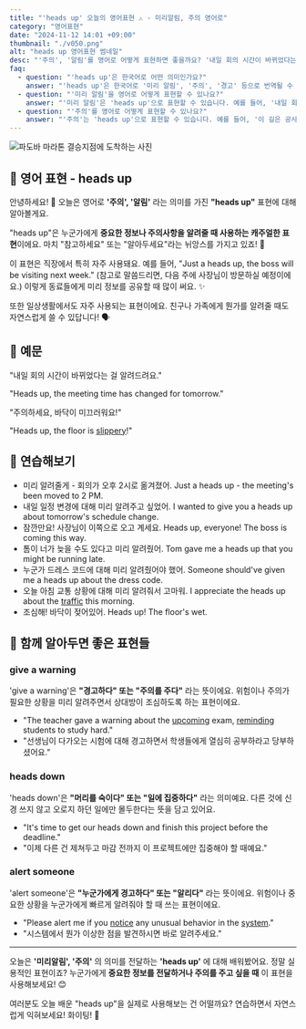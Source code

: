 ```yaml
---
title: "'heads up' 오늘의 영어표현 ⚠️ - 미리알림, 주의 영어로"
category: "영어표현"
date: "2024-11-12 14:01 +09:00"
thumbnail: "./v050.png"
alt: "heads up 영어표현 썸네일"
desc: "'주의', '알림'를 영어로 어떻게 표현하면 좋을까요? '내일 회의 시간이 바뀌었다는 걸 알려드려요.', '주의하세요, 바닥이 미끄러워요!' 등을 영어로 표현하는 법을 배워봅시다. 다양한 예문을 통해서 연습하고 본인의 표현으로 만들어 보세요."
faq:
  - question: "'heads up'은 한국어로 어떤 의미인가요?"
    answer: "'heads up'은 한국어로 '미리 알림', '주의', '경고' 등으로 번역될 수 있습니다. 주의를 기울이거나 정보를 미리 전달할 때 사용됩니다."
  - question: "'미리 알림'을 영어로 어떻게 표현할 수 있나요?"
    answer: "'미리 알림'은 'heads up'으로 표현할 수 있습니다. 예를 들어, '내일 회의가 있다는 미리 알림을 받았어'는 'I got a heads up about the meeting tomorrow'로 말할 수 있습니다."
  - question: "'주의'를 영어로 어떻게 표현할 수 있나요?"
    answer: "'주의'는 'heads up'으로 표현할 수 있습니다. 예를 들어, '이 길은 공사 중이니 주의해'는 'Just a heads up, this road is under construction'으로 말할 수 있습니다."
---
```


![파도바 마라톤 결승지점에 도착하는 사진](./v050-1.jpg)

## 🌟 영어 표현 - heads up

안녕하세요! 👋 오늘은 영어로 **'주의', '알림'** 라는 의미를 가진 **"heads up"** 표현에 대해 알아볼게요.

"heads up"은 누군가에게 **중요한 정보나 주의사항을 알려줄 때 사용하는 캐주얼한 표현**이에요. 마치 "참고하세요" 또는 "알아두세요"라는 뉘앙스를 가지고 있죠! 🎯

이 표현은 직장에서 특히 자주 사용돼요. 예를 들어, "Just a heads up, the boss will be visiting next week." (참고로 말씀드리면, 다음 주에 사장님이 방문하실 예정이에요.) 이렇게 동료들에게 미리 정보를 공유할 때 많이 써요. ✨

또한 일상생활에서도 자주 사용되는 표현이에요. 친구나 가족에게 뭔가를 알려줄 때도 자연스럽게 쓸 수 있답니다! 🗣️

## 📖 예문

"내일 회의 시간이 바뀌었다는 걸 알려드려요."

"Heads up, the meeting time has changed for tomorrow."

"주의하세요, 바닥이 미끄러워요!"

"Heads up, the floor is [slippery](/blog/in-english/418.slippery/)!"

## 💬 연습해보기

<ul data-interactive-list>
  <li data-interactive-item>
    <span data-toggler>미리 알려줄게 - 회의가 오후 2시로 옮겨졌어.</span>
    <span data-answer>Just a heads up - the meeting's been moved to 2 PM.</span>
  </li>
  <li data-interactive-item>
    <span data-toggler>내일 일정 변경에 대해 미리 알려주고 싶었어.</span>
    <span data-answer>I wanted to give you a heads up about tomorrow's schedule change.</span>
  </li>
  <li data-interactive-item>
    <span data-toggler>잠깐만요! 사장님이 이쪽으로 오고 계세요.</span>
    <span data-answer>Heads up, everyone! The boss is coming this way.</span>
  </li>
  <li data-interactive-item>
    <span data-toggler>톰이 너가 늦을 수도 있다고 미리 알려줬어.</span>
    <span data-answer>Tom gave me a heads up that you might be running late.</span>
  </li>
  <li data-interactive-item>
    <span data-toggler>누군가 드레스 코드에 대해 미리 알려줬어야 했어.</span>
    <span data-answer>Someone should've given me a heads up about the dress code.</span>
  </li>
  <li data-interactive-item>
    <span data-toggler>오늘 아침 교통 상황에 대해 미리 알려줘서 고마워.</span>
    <span data-answer>I appreciate the heads up about the <a href="/blog/in-english/384.traffic/">traffic</a> this morning.</span>
  </li>
  <li data-interactive-item>
    <span data-toggler>조심해! 바닥이 젖어있어.</span>
    <span data-answer>Heads up! The floor's wet.</span>
  </li>
</ul>

## 🤝 함께 알아두면 좋은 표현들

### give a warning

'give a warning'은 **"경고하다" 또는 "주의를 주다"** 라는 뜻이에요. 위험이나 주의가 필요한 상황을 미리 알려주면서 상대방이 조심하도록 하는 표현이에요.

- "The teacher gave a warning about the [upcoming](/blog/in-english/250.upcoming/) exam, <a href="/blog/in-english/114.remind/">reminding</a> students to study hard."
- "선생님이 다가오는 시험에 대해 경고하면서 학생들에게 열심히 공부하라고 당부하셨어요."

### heads down

'heads down'은 **"머리를 숙이다" 또는 "일에 집중하다"** 라는 의미예요. 다른 것에 신경 쓰지 않고 오로지 하던 일에만 몰두한다는 뜻을 담고 있어요.

- "It's time to get our heads down and finish this project before the deadline."
- "이제 다른 건 제쳐두고 마감 전까지 이 프로젝트에만 집중해야 할 때예요."

### alert someone

'alert someone'은 **"누군가에게 경고하다" 또는 "알리다"** 라는 뜻이에요. 위험이나 중요한 상황을 누군가에게 빠르게 알려줘야 할 때 쓰는 표현이에요.

- "Please alert me if you [notice](/blog/in-english/061.notice/) any unusual behavior in the [system](/blog/in-english/432.system/)."
- "시스템에서 뭔가 이상한 점을 발견하시면 바로 알려주세요."

---

오늘은 **'미리알림', '주의'** 의 의미를 전달하는 **'heads up'** 에 대해 배워봤어요. 정말 실용적인 표현이죠? 누군가에게 **중요한 정보를 전달하거나 주의를 주고 싶을 때** 이 표현을 사용해보세요! 😊

여러분도 오늘 배운 "heads up"을 실제로 사용해보는 건 어떨까요? 연습하면서 자연스럽게 익혀보세요! 화이팅! 💪

